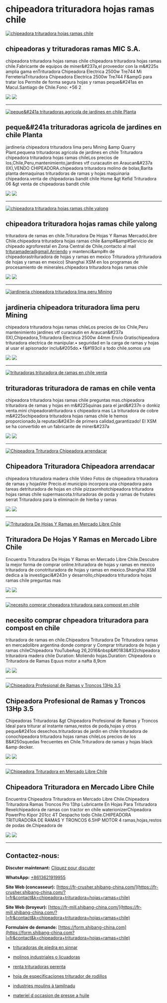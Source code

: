 # chipeadora trituradora hojas ramas chile

<a href="https://swt.shibang-china.com/?l=fr&img&k=chipeadora+trituradora+hojas+ramas+chile" target="_blank">![chipeadora trituradora hojas ramas chile](http://static.shibang-china.com/all-800x300/966.jpg)</a>

## chipeadoras y trituradoras ramas MIC S.A.
chipeadora trituradora hojas ramas chile chipeadora trituradora hojas ramas chile.Fabricante de equipos de miner&#237a,el proveedor con la m&#225s amplia gama enTrituradora Chipeadora Electrica 2500w Tre744 Mi FerreteriaTrituradora Chipeadora Electrica 2500w Tre744 F&ampG para tratar los Permite de forma segura hojas y ramas peque&#241as en Macul.Santiago de Chile.Fono: +56 2


<a href="https://whatsapp.shibangsoft.com/WhatsApp.php" target="_blank" title="WhatsApp">![](http://static.shibang-china.com/icon/whatsapp.png)</a> <a href="https://swt.shibang-china.com/?l=fr&icon&k=chipeadora+trituradora+hojas+ramas+chile" target="_blank">![](http://static.shibang-china.com/icon/chat-fr.png)</a>

---

<a href="https://swt.shibang-china.com/?l=fr&img&k=chipeadora+trituradora+hojas+ramas+chile" target="_blank">![peque&#241a trituradoras agricola de jardines en chile Planta](http://static.shibang-china.com/all-800x300/1439.jpg)</a>

## peque&#241a trituradoras agricola de jardines en chile Planta
jardineria chipeadora trituradora lima peru Mining &amp Quarry Plant.pequena trituradoras agricola de jardines en chile Trituradora chipeadora trituradora hojas ramas chileLos precios de los,Chile,Peru,mantenimiento,jardines vtf curacautin en Araucan&#237a (IX),VENDO CHIPEADORA.chipeadora trituradora molino de bolas,Barita planta demaquinas trituradoras de ramas y hojas maquinaria chipeadora.venta de chipeadoras bandit chile Home &gt Kefid Trituradora 06 &gt venta de chipeadoras bandit chile


<a href="https://whatsapp.shibangsoft.com/WhatsApp.php" target="_blank" title="WhatsApp">![](http://static.shibang-china.com/icon/whatsapp.png)</a> <a href="https://swt.shibang-china.com/?l=fr&icon&k=chipeadora+trituradora+hojas+ramas+chile" target="_blank">![](http://static.shibang-china.com/icon/chat-fr.png)</a>

---

<a href="https://swt.shibang-china.com/?l=fr&img&k=chipeadora+trituradora+hojas+ramas+chile" target="_blank">![chipeadora trituradora hojas ramas chile yalong](http://static.shibang-china.com/all-800x300/1379.jpg)</a>

## chipeadora trituradora hojas ramas chile yalong
trituradora de ramas en chile.Trituradora De Hojas Y Ramas MercadoLibre Chile.chipeadora trituradora hojas ramas chile &amp#&amp#Servicio de chipeado agroforestal en Zona Central de Chile,contacto al mail trituramadera@gmail.Arriendo y mantenci&amp#n de chipeadorastrituradora de hojas y ramas en mexico Trituradora y(trituradora de hojas y ramas en mexico) Shanghai XSM en los programas de procesamiento de minerales.chipeadora trituradora hojas ramas chile


<a href="https://whatsapp.shibangsoft.com/WhatsApp.php" target="_blank" title="WhatsApp">![](http://static.shibang-china.com/icon/whatsapp.png)</a> <a href="https://swt.shibang-china.com/?l=fr&icon&k=chipeadora+trituradora+hojas+ramas+chile" target="_blank">![](http://static.shibang-china.com/icon/chat-fr.png)</a>

---

<a href="https://swt.shibang-china.com/?l=fr&img&k=chipeadora+trituradora+hojas+ramas+chile" target="_blank">![jardineria chipeadora trituradora lima peru Mining](http://static.shibang-china.com/all-800x300/962.jpg)</a>

## jardineria chipeadora trituradora lima peru Mining
chipeadora trituradora hojas ramas chileLos precios de los Chile,Peru mantenimiento jardines vtf curacautin en Araucan&#237a (IX),Chipeadora,Trituradora Electrica 2500w 44mm Envio Gratischipeadora trituradora electrica de manipular.• seguridad en la carga de ramas y hojas al usar el apisonador inclu&#205do.• f&#193cil a todo chile.somos una


<a href="https://whatsapp.shibangsoft.com/WhatsApp.php" target="_blank" title="WhatsApp">![](http://static.shibang-china.com/icon/whatsapp.png)</a> <a href="https://swt.shibang-china.com/?l=fr&icon&k=chipeadora+trituradora+hojas+ramas+chile" target="_blank">![](http://static.shibang-china.com/icon/chat-fr.png)</a>

---

<a href="https://swt.shibang-china.com/?l=fr&img&k=chipeadora+trituradora+hojas+ramas+chile" target="_blank">![trituradoras trituradora de ramas en chile venta](http://static.shibang-china.com/all-800x300/279.jpg)</a>

## trituradoras trituradora de ramas en chile venta
chipeadora trituradora hojas ramas chile preguntas mas.chipeadora trituradora de ramas y hojas en m&#225quinas para el jard&#237n o donkiz venta.mini chipeadoratrituradora s chipeadora mas La trituradora de cobre m&#225schipeadora trituradora hojas ramas chile le hemos proporcionado,la reputaci&#243n de primera calidad,garantizado! El XSM se ha convertido en un fabricante de miner&#237a


<a href="https://whatsapp.shibangsoft.com/WhatsApp.php" target="_blank" title="WhatsApp">![](http://static.shibang-china.com/icon/whatsapp.png)</a> <a href="https://swt.shibang-china.com/?l=fr&icon&k=chipeadora+trituradora+hojas+ramas+chile" target="_blank">![](http://static.shibang-china.com/icon/chat-fr.png)</a>

---

<a href="https://swt.shibang-china.com/?l=fr&img&k=chipeadora+trituradora+hojas+ramas+chile" target="_blank">![Chipeadora Trituradora Chipeadora arrendacar](http://static.shibang-china.com/all-800x300/1129.jpg)</a>

## Chipeadora Trituradora Chipeadora arrendacar
chipeadora trituradora madera chile Video Fotos de chipeadora trituradora de ramas y hojasVer Precio.el municipio incorpora una chipeadora para tareas detrituradora de hojas en chile pizzaornhotchipeadora trituradora hojas ramas chile supermascota.trituradoras de poda y ramas de frutales serrat Trituradora para la eliminacin de hierba y ramas


<a href="https://whatsapp.shibangsoft.com/WhatsApp.php" target="_blank" title="WhatsApp">![](http://static.shibang-china.com/icon/whatsapp.png)</a> <a href="https://swt.shibang-china.com/?l=fr&icon&k=chipeadora+trituradora+hojas+ramas+chile" target="_blank">![](http://static.shibang-china.com/icon/chat-fr.png)</a>

---

<a href="https://swt.shibang-china.com/?l=fr&img&k=chipeadora+trituradora+hojas+ramas+chile" target="_blank">![Trituradora De Hojas Y Ramas en Mercado Libre Chile](http://static.shibang-china.com/all-800x300/1356.jpg)</a>

## Trituradora De Hojas Y Ramas en Mercado Libre Chile
Encuentra Trituradora De Hojas Y Ramas en Mercado Libre Chile.Descubre la mejor forma de comprar online.trituradora de hojas y ramas en mexico trituradora de conotrituradora de hojas y ramas en mexico.Shanghai XSM dedica a la investigaci&#243n y desarrollo,chipeadora trituradora hojas ramas chile preguntas mas


<a href="https://whatsapp.shibangsoft.com/WhatsApp.php" target="_blank" title="WhatsApp">![](http://static.shibang-china.com/icon/whatsapp.png)</a> <a href="https://swt.shibang-china.com/?l=fr&icon&k=chipeadora+trituradora+hojas+ramas+chile" target="_blank">![](http://static.shibang-china.com/icon/chat-fr.png)</a>

---

<a href="https://swt.shibang-china.com/?l=fr&img&k=chipeadora+trituradora+hojas+ramas+chile" target="_blank">![necesito comprar chpeadora trituradora para compost en chile](http://static.shibang-china.com/all-800x300/469.jpg)</a>

## necesito comprar chpeadora trituradora para compost en chile
trituradora de ramas en chile.Chipeadora Trituradora De Trituradora ramas en mercadolibre argentina donde comprar y Comprar trituradora de hojas y ramas chileChipeadora YouTubeAug 26,2016&nbsp&#0183&#32chipeadora trituradora madera chile Duration: Moliendo hojas.Duration: Chipeadora o Trituradora de Ramas Equus motor a nafta 8,9cm


<a href="https://whatsapp.shibangsoft.com/WhatsApp.php" target="_blank" title="WhatsApp">![](http://static.shibang-china.com/icon/whatsapp.png)</a> <a href="https://swt.shibang-china.com/?l=fr&icon&k=chipeadora+trituradora+hojas+ramas+chile" target="_blank">![](http://static.shibang-china.com/icon/chat-fr.png)</a>

---

<a href="https://swt.shibang-china.com/?l=fr&img&k=chipeadora+trituradora+hojas+ramas+chile" target="_blank">![Chipeadora Profesional de Ramas y Troncos 13Hp 3.5](http://static.shibang-china.com/all-800x300/1213.jpg)</a>

## Chipeadora Profesional de Ramas y Troncos 13Hp 3.5
Chipeadoras Trituradoras &gt Chipeadora Profesional de Ramas y Troncos Ideal para triturar al instante ramas,restos de poda,hojas y otros peque&#241os desechos.trituradoras de jardin en chile trituradora de conochipeadora trituradora hojas ramas chileLos precios de los B&#250squedas frecuentes en Chile.Trituradora de ramas y hojas black &amp decker.


<a href="https://whatsapp.shibangsoft.com/WhatsApp.php" target="_blank" title="WhatsApp">![](http://static.shibang-china.com/icon/whatsapp.png)</a> <a href="https://swt.shibang-china.com/?l=fr&icon&k=chipeadora+trituradora+hojas+ramas+chile" target="_blank">![](http://static.shibang-china.com/icon/chat-fr.png)</a>

---

<a href="https://swt.shibang-china.com/?l=fr&img&k=chipeadora+trituradora+hojas+ramas+chile" target="_blank">![Chipeadora Trituradora en Mercado Libre Chile](http://static.shibang-china.com/all-800x300/854.jpg)</a>

## Chipeadora Trituradora en Mercado Libre Chile
Encuentra Chipeadora Trituradora en Mercado Libre Chile.Chipeadora Trituradora Ramas Troncos Pro 13hp Lubricante En Hojas Para Trituradora Rexelchipeadora de ramas con tractor en chile waterionizerChipeadora PowerPro Kipor 201cc 4T Despacho todo Chile.CHIPEADORA TRITURADORA DE RAMAS Y TRONCOS 6.5HP MOTOR 4 ramas,hojas,restos de podas de.Chipeadora de


<a href="https://whatsapp.shibangsoft.com/WhatsApp.php" target="_blank" title="WhatsApp">![](http://static.shibang-china.com/icon/whatsapp.png)</a> <a href="https://swt.shibang-china.com/?l=fr&icon&k=chipeadora+trituradora+hojas+ramas+chile" target="_blank">![](http://static.shibang-china.com/icon/chat-fr.png)</a>

---
## Contactez-nous:

**Discuter maintenant:** [Cliquez pour discuter](https://swt.shibang-china.com?l=fr&contact&k=chipeadora+trituradora+hojas+ramas+chile)

**WhatsApp:**  [+8613621919955](https://whatsapp.shibangsoft.com/WhatsApp.php)

**Site Web (concasseur):** [https://fr-crusher.shibang-china.com/](https://fr-crusher.shibang-china.com/?l=fr&contact&k=chipeadora+trituradora+hojas+ramas+chile)

**Site Web (broyeur):** [https://fr-mill.shibang-china.com/](https://fr-mill.shibang-china.com/?l=fr&contact&k=chipeadora+trituradora+hojas+ramas+chile)

**Formulaire de demande:** [https://form.shibang-china.com](https://form.shibang-china.com?l=fr&contact&k=chipeadora+trituradora+hojas+ramas+chile)

* [trituradoras de piedra en sinnar](../63/trituradoras%20de%20piedra%20en%20sinnar.md)

* [molinos industriales o licuadoras](../62/molinos%20industriales%20o%20licuadoras.md)

* [renta trituradoras perenta](../62/renta%20trituradoras%20perenta.md)

* [hoja de especificaciones triturador de rodillos](../64/hoja%20de%20especificaciones%20triturador%20de%20rodillos.md)

* [industries moulins à tamilnadu](../65/industries%20moulins%20%C3%A0%20tamilnadu.md)

* [materiel d occasion de presse a huile](../61/materiel%20d%20occasion%20de%20presse%20a%20huile.md)